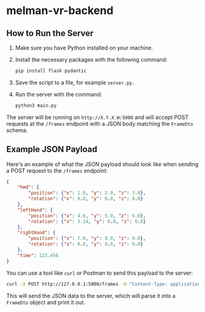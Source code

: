 # melman-vr-backend

## How to Run the Server

1. Make sure you have Python installed on your machine.
2. Install the necessary packages with the following command:

    ```bash
    pip install flask pydantic
    ```

3. Save the script to a file, for example `server.py`.
4. Run the server with the command:

    ```bash
    python3 main.py
    ```

The server will be running on `http://X.Y.X.W:5000` and will accept POST requests at the `/frames` endpoint with a JSON body matching the `FrameDto` schema.

## Example JSON Payload

Here's an example of what the JSON payload should look like when sending a POST request to the `/frames` endpoint:

```json
{
    "hmd": {
        "position": {"x": 1.0, "y": 2.0, "z": 3.0},
        "rotation": {"x": 0.0, "y": 0.0, "z": 0.0}
    },
    "leftHand": {
        "position": {"x": 4.0, "y": 5.0, "z": 6.0},
        "rotation": {"x": 3.14, "y": 0.0, "z": 0.0}
    },
    "rightHand": {
        "position": {"x": 7.0, "y": 8.0, "z": 9.0},
        "rotation": {"x": 0.0, "y": 0.0, "z": 0.0}
    },
    "time": 123.456
}
```

You can use a tool like `curl` or Postman to send this payload to the server:

```bash
curl -X POST http://127.0.0.1:5000/frames -H "Content-Type: application/json" -d '{"hmd":{"position":{"x":1.0,"y":2.0,"z":3.0},"rotation":{"x":0.0,"y":0.0,"z":0.0}},"leftHand":{"position":{"x":4.0,"y":5.0,"z":6.0},"rotation":{"x":10.0,"y":20.0,"z":30.0}},"rightHand":{"position":{"x":7.0,"y":8.0,"z":9.0},"rotation":{"x":40.0,"y":50.0,"z":60.0}},"time":123.456}'
```

This will send the JSON data to the server, which will parse it into a `FrameDto` object and print it out.